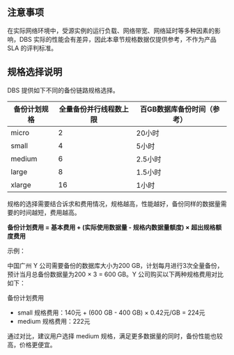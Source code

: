 ## 注意事项

在实际网络环境中，受源实例的运行负载、网络带宽、网络延时等多种因素的影响，DBS 实际的性能会有差异，因此本章节规格数据仅提供参考，不作为产品 SLA 的评判标准。

## 规格选择说明

DBS 提供如下不同的备份链路规格选择。

| 备份计划规格 | 全量备份并行线程数上限 | **百GB数据库备份时间（参考）** |
| ------------ | ---------------------- | ------------------------------ |
| micro        | 2                      | 20小时                         |
| small        | 4                      | 5小时                          |
| medium       | 6                      | 2.5小时                        |
| large        | 8                      | 1.5小时                        |
| xlarge       | 16                     | 1小时                          |

规格的选择需要结合诉求和费用情况，规格越高，性能越好，备份同样的数据量需要的时间越短，费用越高。

**备份计划费用 = 基本费用 + (实际使用数据量 - 规格内数据量额度) × 超出规格额度费用**

示例：

中国广州 Y 公司需要备份的数据库大小为200 GB，计划每月进行3次全量备份，预计当月总备份数据量为200 × 3 = 600 GB。Y 公司购买以下两种规格费用对比如下： 

备份计划费用

- small 规格费用：140元 + (600 GB -  400 GB) × 0.42元/GB = 224元 
- medium 规格费用：222元

通过对比，建议用户选择 medium 规格，满足更多数据量的同时，备份性能也较高，价格更便宜。